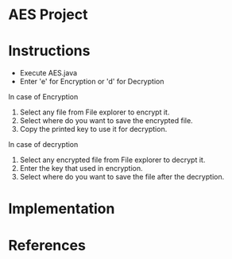 # AES Project

# Instructions
- Execute AES.java 
- Enter 'e' for Encryption or 'd' for Decryption 

In case of Encryption 
1. Select any file from File explorer to encrypt it.
2. Select where do you want to save the encrypted file.
3. Copy the printed key to use it for decryption.

In case of decryption 
1. Select any encrypted file from File explorer to decrypt it.
2. Enter the key that used in encryption.
3. Select where do you want to save the file after the decryption.

# Implementation



# References

